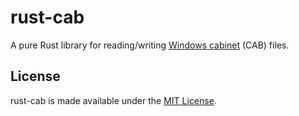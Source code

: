 # rust-cab

A pure Rust library for reading/writing [Windows
cabinet](https://en.wikipedia.org/wiki/Cabinet_(file_format)) (CAB) files.

## License

rust-cab is made available under the
[MIT License](http://spdx.org/licenses/MIT.html).
